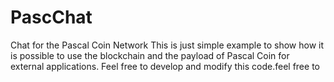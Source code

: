 # PascChat
Chat for the Pascal Coin Network
This is just simple example to show how it is possible to use the blockchain and the payload of Pascal Coin for external applications.
Feel free to develop and modify this code.feel free to 
